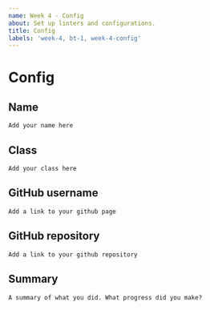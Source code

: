 ```yaml
---
name: Week 4 - Config
about: Set up linters and configurations.
title: Config
labels: 'week-4, bt-1, week-4-config'
---
```


# Config

## Name
`Add your name here`

## Class
`Add your class here`

## GitHub username
`Add a link to your github page`

## GitHub repository
`Add a link to your github repository`

## Summary
`A summary of what you did. What progress did you make?`
